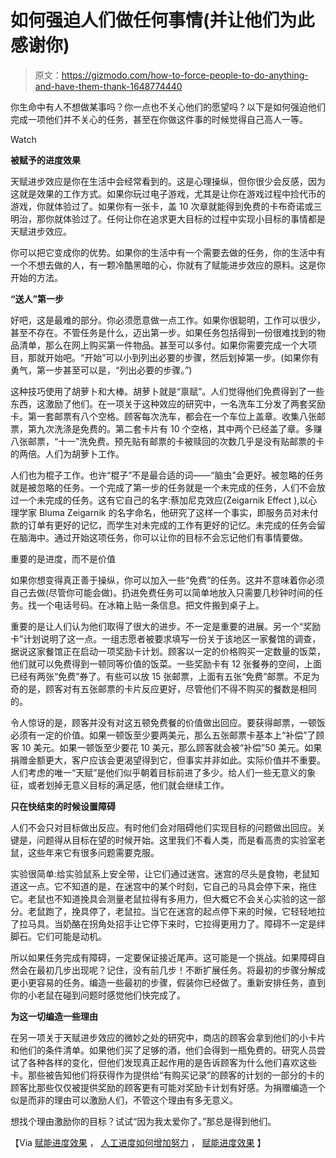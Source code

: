 # 如何强迫人们做任何事情(并让他们为此感谢你)

> 原文：<https://gizmodo.com/how-to-force-people-to-do-anything-and-have-them-thank-1648774440>

你生命中有人不想做某事吗？你一点也不关心他们的愿望吗？以下是如何强迫他们完成一项他们并不关心的任务，甚至在你做这件事的时候觉得自己高人一等。

Watch

**被赋予的进度效果**

天赋进步效应是你在生活中会经常看到的。这是心理操纵，但你很少会反感，因为这就是效果的工作方式。如果你玩过电子游戏，尤其是让你在游戏过程中捡代币的游戏，你就体验过了。如果你有一张卡，盖 10 次章就能得到免费的卡布奇诺或三明治，那你就体验过了。任何让你在追求更大目标的过程中实现小目标的事情都是天赋进步效应。

你可以把它变成你的优势。如果你的生活中有一个需要去做的任务，你的生活中有一个不想去做的人，有一颗冷酷黑暗的心，你就有了赋能进步效应的原料。这是你开始的方法。

**“送人”第一步**

好吧，这是最难的部分。你必须愿意做一点工作。如果你很聪明，工作可以很少，甚至不存在。不管任务是什么，迈出第一步。如果任务包括得到一份很难找到的物品清单，那么在网上购买第一件物品。甚至可以多付。如果你需要完成一个大项目，那就开始吧。“开始”可以小到列出必要的步骤，然后划掉第一步。(如果你有勇气，第一步甚至可以是，“列出必要的步骤。”)

这种技巧使用了胡萝卜和大棒。胡萝卜就是“禀赋”。人们觉得他们免费得到了一些东西，这激励了他们。在一项关于这种效应的研究中，一名洗车工分发了两套奖励卡。第一套邮票有八个空格。顾客每次洗车，都会在一个车位上盖章。收集八张邮票，第九次洗涤是免费的。第二套卡片有 10 个空格，其中两个已经盖了章。多赚八张邮票，“十一”洗免费。预先贴有邮票的卡被赎回的次数几乎是没有贴邮票的卡的两倍。人们为胡萝卜工作。

人们也为棍子工作。也许“棍子”不是最合适的词——“脑虫”会更好。被忽略的任务就是被忽略的任务。一个完成了第一步的任务就是一个未完成的任务，人们不会放过一个未完成的任务。这有它自己的名字:蔡加尼克效应(Zeigarnik Effect ),以心理学家 Bluma Zeigarnik 的名字命名，他研究了这样一个事实，即服务员对未付款的订单有更好的记忆，而学生对未完成的工作有更好的记忆。未完成的任务会留在脑海中。通过开始这项任务，你可以让你的目标不会忘记他们有事情要做。

重要的是进度，而不是价值

如果你想变得真正善于操纵，你可以加入一些“免费”的任务。这并不意味着你必须自己去做(尽管你可能会做)。扔进免费任务可以简单地放入只需要几秒钟时间的任务。找一个电话号码。在冰箱上贴一条信息。把文件搬到桌子上。

重要的是让人们认为他们取得了很大的进步。不一定是重要的进展。另一个“奖励卡”计划说明了这一点。一组志愿者被要求填写一份关于该地区一家餐馆的调查，据说这家餐馆正在启动一项奖励卡计划。顾客以一定的价格购买一定数量的饭菜，他们就可以免费得到一顿同等价值的饭菜。一些奖励卡有 12 张餐券的空间，上面已经有两张“免费”券了。有些可以放 15 张邮票，上面有五张“免费”邮票。不足为奇的是，顾客对有五张邮票的卡片反应更好，尽管他们不得不购买的餐数是相同的。

令人惊讶的是，顾客并没有对这五顿免费餐的价值做出回应。要获得邮票，一顿饭必须有一定的价值。如果一顿饭至少要两美元，那么五张邮票卡基本上“补偿”了顾客 10 美元。如果一顿饭至少要花 10 美元，那么顾客就会被“补偿”50 美元。如果捐赠金额更大，客户应该会更渴望得到它，但事实并非如此。实际价值并不重要。人们考虑的唯一“天赋”是他们似乎朝着目标前进了多少。给人们一些无意义的象征，或者划掉无意义目标的满足感，他们就会继续工作。

**只在快结束的时候设置障碍**

人们不会只对目标做出反应。有时他们会对阻碍他们实现目标的问题做出回应。关键是，问题得从目标在望的时候开始。这里我们不看人类，而是看高贵的实验室老鼠，这些年来它有很多问题需要克服。

实验很简单:给实验鼠系上安全带，让它们通过迷宫。迷宫的尽头是食物，老鼠知道这一点。它不知道的是，在迷宫中的某个时刻，它自己的马具会停下来，拖住它。老鼠也不知道挽具会测量老鼠拉得有多用力，但大概它不会关心实验的这一部分。老鼠跑了，挽具停了，老鼠拉。当它在迷宫的起点停下来的时候，它轻轻地拉了拉马具。当奶酪在拐角处招手让它停下来时，它拉得更用力了。障碍不一定是绊脚石。它们可能是动机。

所以如果任务完成有障碍，一定要保证接近尾声。这可能是一个挑战。如果障碍自然会在最初几步出现呢？记住，没有前几步！不断扩展任务。将最初的步骤分解成更小更容易的任务。编造一些最初的步骤，假装你已经做了。重新安排任务，直到你的小老鼠在碰到问题时感觉他们快完成了。

**为这一切编造一些理由**

在另一项关于天赋进步效应的微妙之处的研究中，商店的顾客会拿到他们的小卡片和他们的条件清单。如果他们买了足够的酒，他们会得到一瓶免费的。研究人员尝试了各种各样的变化，但他们发现真正起作用的是告诉顾客为什么他们喜欢这些卡。那些被告知他们将获得作为提供给“有购买记录”的顾客的计划的一部分的卡的顾客比那些仅仅被提供奖励的顾客更有可能对奖励卡计划有好感。为捐赠编造一个似是而非的理由可以激励人们，不管这个理由有多无意义。

想找个理由激励你的目标？试试“因为我太爱你了。”那总是得到他们。

【Via [赋能进度效果](https://msbfile03.usc.edu/digitalmeasures/jnunes/intellcont/Endowed%20Progress%20Effect-1.pdf) ， [人工进度如何增加努力](http://papers.ssrn.com/sol3/papers.cfm?abstract_id=991962) ， [赋能进度效果](http://changingminds.org/explanations/theories/endowed_progress.htm) 】